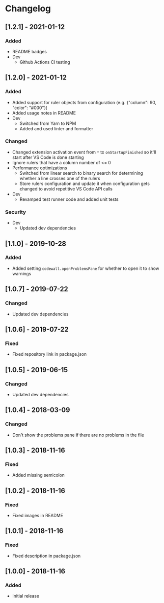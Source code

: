 # Changelog

## [1.2.1] - 2021-01-12

### Added

- README badges
- Dev
  - Github Actions CI testing

## [1.2.0] - 2021-01-12

### Added

- Added support for ruler objects from configuration (e.g. {"column": 90, "color": "#000"})
- Added usage notes in README
- Dev
  - Switched from Yarn to NPM
  - Added and used linter and formatter

### Changed

- Changed extension activation event from `*` to `onStartupFinished` so it'll start after VS Code is done starting
- Ignore rulers that have a column number of <= 0
- Performance optimizations
  - Switched from linear search to binary search for determining whether a line crosses one of the rulers
  - Store rulers configuration and update it when configuration gets changed to avoid repetitive VS Code API calls
- Dev
  - Revamped test runner code and added unit tests

### Security

- Dev
  - Updated dev dependencies

## [1.1.0] - 2019-10-28

### Added

- Added setting `codewall.openProblemsPane` for whether to open it to show warnings

## [1.0.7] - 2019-07-22

### Changed

- Updated dev dependencies

## [1.0.6] - 2019-07-22

### Fixed

- Fixed repository link in package.json

## [1.0.5] - 2019-06-15

### Changed

- Updated dev dependencies

## [1.0.4] - 2018-03-09

### Changed

- Don't show the problems pane if there are no problems in the file

## [1.0.3] - 2018-11-16

### Fixed

- Added missing semicolon

## [1.0.2] - 2018-11-16

### Fixed

- Fixed images in README

## [1.0.1] - 2018-11-16

### Fixed

- Fixed description in package.json

## [1.0.0] - 2018-11-16

### Added

- Initial release
